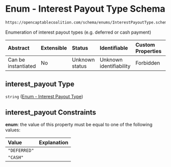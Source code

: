 # Enum - Interest Payout Type Schema

```txt
https://opencaptablecoalition.com/schema/enums/InterestPayoutType.schema.json#/properties/interest_payout
```

Enumeration of interest payout types (e.g. deferred or cash payment)

| Abstract            | Extensible | Status         | Identifiable            | Custom Properties | Additional Properties | Access Restrictions | Defined In                                                                                                                            |
| :------------------ | :--------- | :------------- | :---------------------- | :---------------- | :-------------------- | :------------------ | :------------------------------------------------------------------------------------------------------------------------------------ |
| Can be instantiated | No         | Unknown status | Unknown identifiability | Forbidden         | Allowed               | none                | [ConvertibleIssuance.schema.json*](../../schema/objects/transactions/issuance/ConvertibleIssuance.schema.json "open original schema") |

## interest_payout Type

`string` ([Enum - Interest Payout Type](convertibleissuance-properties-enum---interest-payout-type.md))

## interest_payout Constraints

**enum**: the value of this property must be equal to one of the following values:

| Value        | Explanation |
| :----------- | :---------- |
| `"DEFERRED"` |             |
| `"CASH"`     |             |

